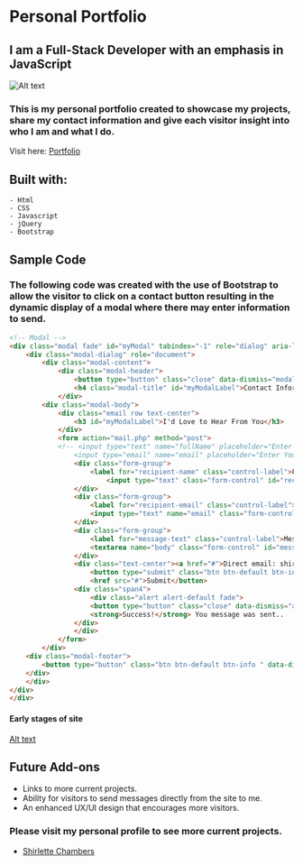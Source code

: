 # Personal Portfolio

## I am a Full-Stack Developer with an emphasis in JavaScript

![Alt text](/img/portfolioHome.png?raw=true "Home Page")


### This is my personal portfolio created to showcase my projects, share my contact information and give each visitor insight into who I am and what I do.

Visit here: [Portfolio](http://shirletterly.com/)

## Built with:
	- Html
	- CSS
	- Javascript
	- jQuery 
	- Bootstrap

## Sample Code
### The following code was created with the  use of Bootstrap to allow the visitor to click on a contact button resulting in the dynamic display of a modal where there may enter information to send.

```html
<!-- Modal -->
<div class="modal fade" id="myModal" tabindex="-1" role="dialog" aria-labelledby="myModalLabel">
	<div class="modal-dialog" role="document">
		<div class="modal-content">
			<div class="modal-header">
				<button type="button" class="close" data-dismiss="modal" aria-label="Close"><span aria-hidden="true">&times;</span></button>
				<h4 class="modal-title" id="myModalLabel">Contact Information</h4>
			</div>
		<div class="modal-body">
			<div class="email row text-center">
				<h3 id="myModalLabel">I'd Love to Hear From You</h3>
			</div>
			<form action="mail.php" method="post">
			<!-- <input type="text" name="fullName" placeholder="Enter Your Name">
	            <input type="email" name="email" placeholder="Enter Your Email"> -->
				<div class="form-group">
					<label for="recipient-name" class="control-label">Full Name:</label>
						<input type="text" class="form-control" id="recipient-name">
				</div>
				<div class="form-group">
					<label for="recipient-email" class="control-label">Email Address:</label>
					<input type="text" name="email" class="form-control" id="recipient-email">
				</div>
				<div class="form-group">
					<label for="message-text" class="control-label">Message:</label>
					<textarea name="body" class="form-control" id="message-text" placeholder="Enter Your Message here"></textarea>
				</div>
				<div class="text-center"><a href="#">Direct email: shirlette.chambers@gmail.com></a></div>
					<button type="submit" class="btn btn-default btn-info send-success">
					<href src="#">Submit</button>
				<div class="span4">
					<div class="alert alert-default fade">
					<button type="button" class="close" data-dismiss="alert">×</button>
					<strong>Success!</strong> You message was sent..
				</div>
		        </div>
			</form>
		</div>
	<div class="modal-footer">
		<button type="button" class="btn btn-default btn-info " data-dismiss="modal">Close</button>
	</div>
	</div>
</div>
</div>
```


#### Early stages of site
[Alt text](img/earlyStage.png "Early stages of site")

<!-- add a video of interaction with the site -->

## Future Add-ons
- Links to more current projects.
- Ability for visitors to send messages directly from the site to me.
- An enhanced UX/UI design that encourages more visitors.


### Please visit my personal profile to see more current projects.
- [Shirlette Chambers](https://github.com/Shirlazybrat)

